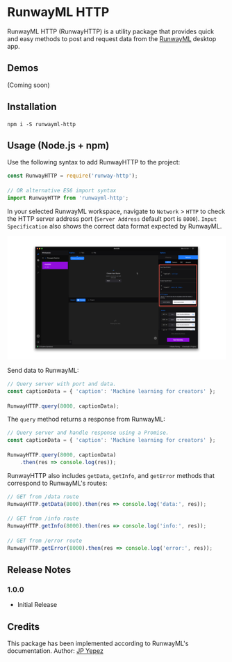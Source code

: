 # RunwayML HTTP

RunwayML HTTP (RunwayHTTP) is a utility package that provides quick
and easy methods to post and request data from the
[RunwayML](https://runwayml.com/) desktop app.

## Demos
(Coming soon)

## Installation
`npm i -S runwayml-http`

## Usage (Node.js + npm)

Use the following syntax to add RunwayHTTP to the project:

```javascript
const RunwayHTTP = require('runway-http');

// OR alternative ES6 import syntax
import RunwayHTTP from 'runwayml-http';
```

In your selected RunwayML workspace, navigate to `Network` > `HTTP`
to check the HTTP server address port (`Server Address` default port
is `8000`). `Input Specification` also shows the correct data format
expected by RunwayML. 

![RunwayML HTTP](/runwayHTTP.jpg)

Send data to RunwayML:

```javascript
// Query server with port and data.
const captionData = { 'caption': 'Machine learning for creators' };

RunwayHTTP.query(8000, captionData);
```

The `query` method returns a response from RunwayML:

```javascript
// Query server and handle response using a Promise.
const captionData = { 'caption': 'Machine learning for creators' };

RunwayHTTP.query(8000, captionData)
    .then(res => console.log(res));
```

RunwayHTTP also includes `getData`, `getInfo`, and `getError` methods
that correspond to RunwayML's routes:

```javascript
// GET from /data route
RunwayHTTP.getData(8000).then(res => console.log('data:', res));

// GET from /info route
RunwayHTTP.getInfo(8000).then(res => console.log('info:', res));

// GET from /error route
RunwayHTTP.getError(8000).then(res => console.log('error:', res));
```


## Release Notes
### 1.0.0
* Initial Release

## Credits
This package has been implemented according to RunwayML's
documentation.
Author: [JP Yepez](https://www.instagram.com/jpyepez/)
